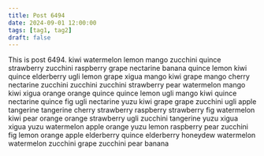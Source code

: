 ```yaml
---
title: Post 6494
date: 2024-09-01 12:00:00
tags: [tag1, tag2]
draft: false
---
```

This is post 6494.
kiwi
watermelon
lemon
mango
zucchini
quince
strawberry
zucchini
raspberry
grape
nectarine
banana
quince
lemon
kiwi
quince
elderberry
ugli
lemon
grape
xigua
mango
kiwi
grape
mango
cherry
nectarine
zucchini
zucchini
zucchini
strawberry
pear
watermelon
mango
kiwi
xigua
orange
orange
quince
quince
lemon
ugli
mango
kiwi
quince
nectarine
quince
fig
ugli
nectarine
yuzu
kiwi
grape
grape
zucchini
ugli
apple
tangerine
tangerine
cherry
strawberry
raspberry
strawberry
fig
watermelon
kiwi
pear
orange
orange
strawberry
ugli
zucchini
tangerine
yuzu
xigua
xigua
yuzu
watermelon
apple
orange
yuzu
lemon
raspberry
pear
zucchini
fig
lemon
orange
apple
elderberry
quince
elderberry
honeydew
watermelon
watermelon
zucchini
grape
zucchini
pear
banana
